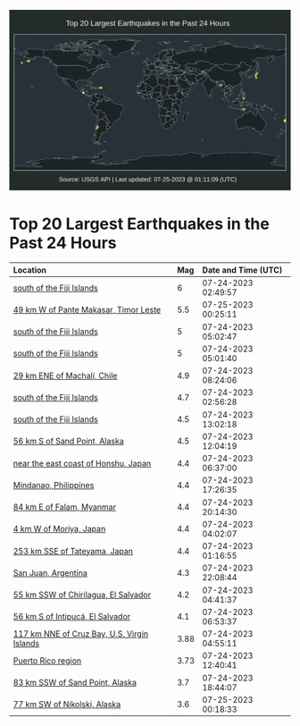 ![Map](./map.png)

# Top 20 Largest Earthquakes in the Past 24 Hours

| Location | Mag | Date and Time (UTC) |
|:---|:---|:---|
| [south of the Fiji Islands](https://earthquake.usgs.gov/earthquakes/eventpage/us7000khw8) | 6 | 07-24-2023 02:49:57 |
| [49 km W of Pante Makasar, Timor Leste](https://earthquake.usgs.gov/earthquakes/eventpage/us7000ki3q) | 5.5 | 07-25-2023 00:25:11 |
| [south of the Fiji Islands](https://earthquake.usgs.gov/earthquakes/eventpage/us7000khx0) | 5 | 07-24-2023 05:02:47 |
| [south of the Fiji Islands](https://earthquake.usgs.gov/earthquakes/eventpage/us7000khwz) | 5 | 07-24-2023 05:01:40 |
| [29 km ENE of Machalí, Chile](https://earthquake.usgs.gov/earthquakes/eventpage/us7000khxt) | 4.9 | 07-24-2023 08:24:06 |
| [south of the Fiji Islands](https://earthquake.usgs.gov/earthquakes/eventpage/us7000khx3) | 4.7 | 07-24-2023 02:56:28 |
| [south of the Fiji Islands](https://earthquake.usgs.gov/earthquakes/eventpage/us7000khyv) | 4.5 | 07-24-2023 13:02:18 |
| [56 km S of Sand Point, Alaska](https://earthquake.usgs.gov/earthquakes/eventpage/us7000khyj) | 4.5 | 07-24-2023 12:04:19 |
| [near the east coast of Honshu, Japan](https://earthquake.usgs.gov/earthquakes/eventpage/us7000khxb) | 4.4 | 07-24-2023 06:37:00 |
| [Mindanao, Philippines](https://earthquake.usgs.gov/earthquakes/eventpage/us7000ki0m) | 4.4 | 07-24-2023 17:26:35 |
| [84 km E of Falam, Myanmar](https://earthquake.usgs.gov/earthquakes/eventpage/us7000ki2c) | 4.4 | 07-24-2023 20:14:30 |
| [4 km W of Moriya, Japan](https://earthquake.usgs.gov/earthquakes/eventpage/us7000khwm) | 4.4 | 07-24-2023 04:02:07 |
| [253 km SSE of Tateyama, Japan](https://earthquake.usgs.gov/earthquakes/eventpage/us7000khvz) | 4.4 | 07-24-2023 01:16:55 |
| [San Juan, Argentina](https://earthquake.usgs.gov/earthquakes/eventpage/us7000ki34) | 4.3 | 07-24-2023 22:08:44 |
| [55 km SSW of Chirilagua, El Salvador](https://earthquake.usgs.gov/earthquakes/eventpage/us7000khwt) | 4.2 | 07-24-2023 04:41:37 |
| [56 km S of Intipucá, El Salvador](https://earthquake.usgs.gov/earthquakes/eventpage/us7000khxg) | 4.1 | 07-24-2023 06:53:37 |
| [117 km NNE of Cruz Bay, U.S. Virgin Islands](https://earthquake.usgs.gov/earthquakes/eventpage/pr2023205000) | 3.88 | 07-24-2023 04:55:11 |
| [Puerto Rico region](https://earthquake.usgs.gov/earthquakes/eventpage/pr2023205001) | 3.73 | 07-24-2023 12:40:41 |
| [83 km SSW of Sand Point, Alaska](https://earthquake.usgs.gov/earthquakes/eventpage/us7000ki11) | 3.7 | 07-24-2023 18:44:07 |
| [77 km SW of Nikolski, Alaska](https://earthquake.usgs.gov/earthquakes/eventpage/ak0239gotfgl) | 3.6 | 07-25-2023 00:18:33 |
